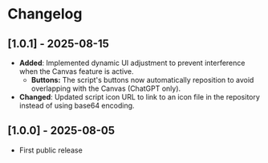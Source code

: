 # Changelog

## [1.0.1] - 2025-08-15
- **Added**: Implemented dynamic UI adjustment to prevent interference when the Canvas feature is active.
  - **Buttons:** The script's buttons now automatically reposition to avoid overlapping with the Canvas (ChatGPT only).
- **Changed**: Updated script icon URL to link to an icon file in the repository instead of using base64 encoding.

## [1.0.0] - 2025-08-05
- First public release